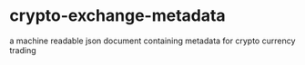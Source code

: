 # crypto-exchange-metadata
a machine readable json document containing metadata for crypto currency trading
